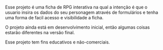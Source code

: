 Esse projeto é uma ficha de RPG interativa na qual a intenção é que o usuario insira os dados do seu personagem através de formulários 
e tenha uma forma de facil acesso e visibilidade a ficha.

O projeto ainda está em desenvolvimento inicial, então algumas coisas estarão diferentes na versão final.

Esse projeto tem fins educativos e não-comerciais.
